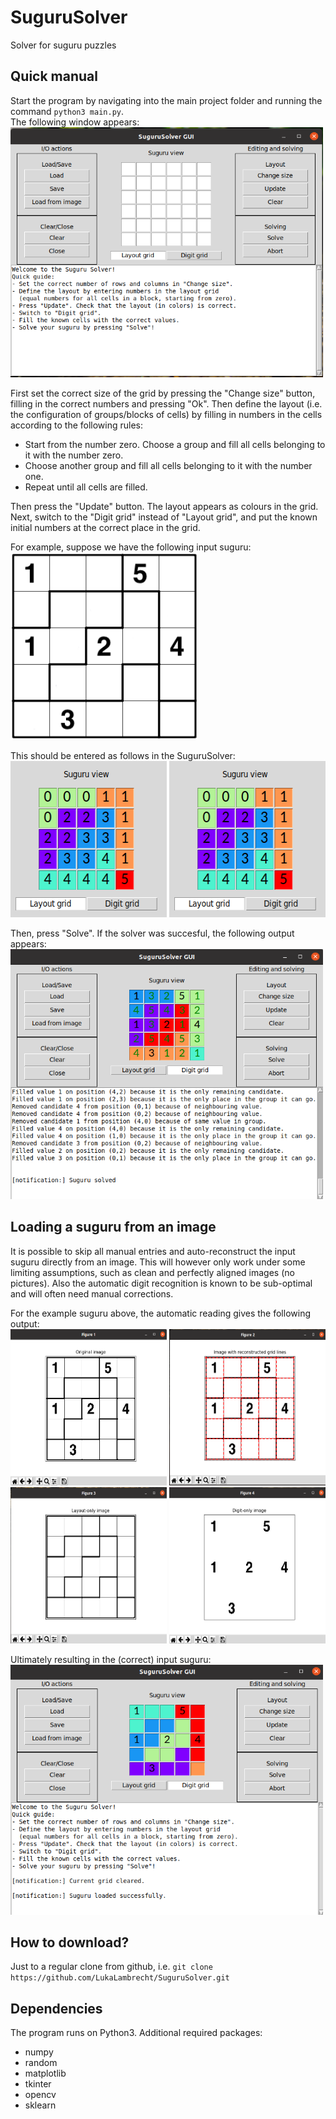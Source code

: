 # SuguruSolver
Solver for suguru puzzles

## Quick manual
Start the program by navigating into the main project folder and running the command `python3 main.py`.  
The following window appears:  
<img src="res/manual/step1.png"  width="500" height="400">

First set the correct size of the grid by pressing the "Change size" button, filling in the correct numbers and pressing "Ok".
Then define the layout (i.e. the configuration of groups/blocks of cells) by filling in numbers in the cells according to the following rules:
   * Start from the number zero. Choose a group and fill all cells belonging to it with the number zero.
   * Choose another group and fill all cells belonging to it with the number one.
   * Repeat until all cells are filled.  

Then press the "Update" button. The layout appears as colours in the grid.  
Next, switch to the "Digit grid" instead of "Layout grid", and put the known initial numbers at the correct place in the grid.  

For example, suppose we have the following input suguru:  
<img src="images/example_1.png"  width="300" height="300">

This should be entered as follows in the SuguruSolver:  
<img src="res/manual/step2.png?"  width="250" height="250">
<img src="res/manual/step2.png?"  width="250" height="250">

Then, press "Solve". If the solver was succesful, the following output appears:  
<img src="res/manual/step4.png"  width="500" height="400">

## Loading a suguru from an image
It is possible to skip all manual entries and auto-reconstruct the input suguru directly from an image.
This will however only work under some limiting assumptions, such as clean and perfectly aligned images (no pictures).
Also the automatic digit recognition is known to be sub-optimal and will often need manual corrections.  

For the example suguru above, the automatic reading gives the following output:  
<img src="res/manual/img1.png"  width="250" height="250">
<img src="res/manual/img2.png"  width="250" height="250">  
<img src="res/manual/img3.png"  width="250" height="250">
<img src="res/manual/img4.png"  width="250" height="250">  

Ultimately resulting in the (correct) input suguru:  
<img src="res/manual/step1to3auto.png"  width="500" height="400">  

## How to download?
Just to a regular clone from github, i.e. `git clone https://github.com/LukaLambrecht/SuguruSolver.git`

## Dependencies
The program runs on Python3. Additional required packages:
   * numpy
   * random
   * matplotlib
   * tkinter
   * opencv
   * sklearn
